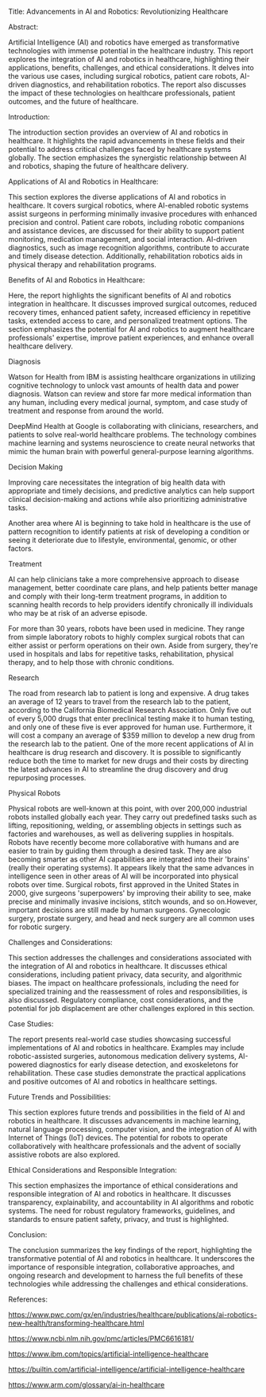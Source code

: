 Title: Advancements in AI and Robotics: Revolutionizing Healthcare 

Abstract: 

Artificial Intelligence (AI) and robotics have emerged as transformative technologies with immense potential in the healthcare industry. This report explores the integration of AI and robotics in healthcare, highlighting their applications, benefits, challenges, and ethical considerations. It delves into the various use cases, including surgical robotics, patient care robots, AI-driven diagnostics, and rehabilitation robotics. The report also discusses the impact of these technologies on healthcare professionals, patient outcomes, and the future of healthcare. 

Introduction: 

The introduction section provides an overview of AI and robotics in healthcare. It highlights the rapid advancements in these fields and their potential to address critical challenges faced by healthcare systems globally. The section emphasizes the synergistic relationship between AI and robotics, shaping the future of healthcare delivery. 

Applications of AI and Robotics in Healthcare: 

This section explores the diverse applications of AI and robotics in healthcare. It covers surgical robotics, where AI-enabled robotic systems assist surgeons in performing minimally invasive procedures with enhanced precision and control. Patient care robots, including robotic companions and assistance devices, are discussed for their ability to support patient monitoring, medication management, and social interaction. AI-driven diagnostics, such as image recognition algorithms, contribute to accurate and timely disease detection. Additionally, rehabilitation robotics aids in physical therapy and rehabilitation programs. 

Benefits of AI and Robotics in Healthcare: 

Here, the report highlights the significant benefits of AI and robotics integration in healthcare. It discusses improved surgical outcomes, reduced recovery times, enhanced patient safety, increased efficiency in repetitive tasks, extended access to care, and personalized treatment options. The section emphasizes the potential for AI and robotics to augment healthcare professionals' expertise, improve patient experiences, and enhance overall healthcare delivery. 

Diagnosis 

Watson for Health from IBM is assisting healthcare organizations in utilizing cognitive technology to unlock vast amounts of health data and power diagnosis.  Watson can review and store far more medical information than any human, including every medical journal, symptom, and case study of treatment and response from around the world. 

DeepMind Health at Google is collaborating with clinicians, researchers, and patients to solve real-world healthcare problems. The technology combines machine learning and systems neuroscience to create neural networks that mimic the human brain with powerful general-purpose learning algorithms. 

Decision Making 

Improving care necessitates the integration of big health data with appropriate and timely decisions, and predictive analytics can help support clinical decision-making and actions while also prioritizing administrative tasks. 

  

Another area where AI is beginning to take hold in healthcare is the use of pattern recognition to identify patients at risk of developing a condition or seeing it deteriorate due to lifestyle, environmental, genomic, or other factors. 

Treatment 

AI can help clinicians take a more comprehensive approach to disease management, better coordinate care plans, and help patients better manage and comply with their long-term treatment programs, in addition to scanning health records to help providers identify chronically ill individuals who may be at risk of an adverse episode.  

  

For more than 30 years, robots have been used in medicine. They range from simple laboratory robots to highly complex surgical robots that can either assist or perform operations on their own. Aside from surgery, they're used in hospitals and labs for repetitive tasks, rehabilitation, physical therapy, and to help those with chronic conditions. 

Research 

The road from research lab to patient is long and expensive. A drug takes an average of 12 years to travel from the research lab to the patient, according to the California Biomedical Research Association. Only five out of every 5,000 drugs that enter preclinical testing make it to human testing, and only one of these five is ever approved for human use. Furthermore, it will cost a company an average of $359 million to develop a new drug from the research lab to the patient. One of the more recent applications of AI in healthcare is drug research and discovery. It is possible to significantly reduce both the time to market for new drugs and their costs by directing the latest advances in AI to streamline the drug discovery and drug repurposing processes. 

Physical Robots 

Physical robots are well-known at this point, with over 200,000 industrial robots installed globally each year. They carry out predefined tasks such as lifting, repositioning, welding, or assembling objects in settings such as factories and warehouses, as well as delivering supplies in hospitals. Robots have recently become more collaborative with humans and are easier to train by guiding them through a desired task. They are also becoming smarter as other AI capabilities are integrated into their 'brains' (really their operating systems). It appears likely that the same advances in intelligence seen in other areas of AI will be incorporated into physical robots over time. Surgical robots, first approved in the United States in 2000, give surgeons 'superpowers' by improving their ability to see, make precise and minimally invasive incisions, stitch wounds, and so on.However, important decisions are still made by human surgeons. Gynecologic surgery, prostate surgery, and head and neck surgery are all common uses for robotic surgery. 

Challenges and Considerations: 

This section addresses the challenges and considerations associated with the integration of AI and robotics in healthcare. It discusses ethical considerations, including patient privacy, data security, and algorithmic biases. The impact on healthcare professionals, including the need for specialized training and the reassessment of roles and responsibilities, is also discussed. Regulatory compliance, cost considerations, and the potential for job displacement are other challenges explored in this section. 

Case Studies: 

The report presents real-world case studies showcasing successful implementations of AI and robotics in healthcare. Examples may include robotic-assisted surgeries, autonomous medication delivery systems, AI-powered diagnostics for early disease detection, and exoskeletons for rehabilitation. These case studies demonstrate the practical applications and positive outcomes of AI and robotics in healthcare settings. 

Future Trends and Possibilities: 

This section explores future trends and possibilities in the field of AI and robotics in healthcare. It discusses advancements in machine learning, natural language processing, computer vision, and the integration of AI with Internet of Things (IoT) devices. The potential for robots to operate collaboratively with healthcare professionals and the advent of socially assistive robots are also explored. 

Ethical Considerations and Responsible Integration: 

This section emphasizes the importance of ethical considerations and responsible integration of AI and robotics in healthcare. It discusses transparency, explainability, and accountability in AI algorithms and robotic systems. The need for robust regulatory frameworks, guidelines, and standards to ensure patient safety, privacy, and trust is highlighted. 

Conclusion: 

The conclusion summarizes the key findings of the report, highlighting the transformative potential of AI and robotics in healthcare. It underscores the importance of responsible integration, collaborative approaches, and ongoing research and development to harness the full benefits of these technologies while addressing the challenges and ethical considerations. 

References: 

https://www.pwc.com/gx/en/industries/healthcare/publications/ai-robotics-new-health/transforming-healthcare.html 

https://www.ncbi.nlm.nih.gov/pmc/articles/PMC6616181/ 

https://www.ibm.com/topics/artificial-intelligence-healthcare 

https://builtin.com/artificial-intelligence/artificial-intelligence-healthcare 

https://www.arm.com/glossary/ai-in-healthcare 

 

 

 
